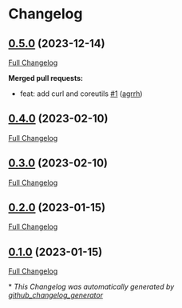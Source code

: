 # Changelog

## [0.5.0](https://github.com/agrrh/cider/tree/0.5.0) (2023-12-14)

[Full Changelog](https://github.com/agrrh/cider/compare/0.4.0...0.5.0)

**Merged pull requests:**

- feat: add curl and coreutils [\#1](https://github.com/agrrh/cider/pull/1) ([agrrh](https://github.com/agrrh))

## [0.4.0](https://github.com/agrrh/cider/tree/0.4.0) (2023-02-10)

[Full Changelog](https://github.com/agrrh/cider/compare/0.3.0...0.4.0)

## [0.3.0](https://github.com/agrrh/cider/tree/0.3.0) (2023-02-10)

[Full Changelog](https://github.com/agrrh/cider/compare/0.2.0...0.3.0)

## [0.2.0](https://github.com/agrrh/cider/tree/0.2.0) (2023-01-15)

[Full Changelog](https://github.com/agrrh/cider/compare/0.1.0...0.2.0)

## [0.1.0](https://github.com/agrrh/cider/tree/0.1.0) (2023-01-15)

[Full Changelog](https://github.com/agrrh/cider/compare/9e8a33be18d3f67edc824e1758b2058069121a62...0.1.0)



\* *This Changelog was automatically generated by [github_changelog_generator](https://github.com/github-changelog-generator/github-changelog-generator)*
